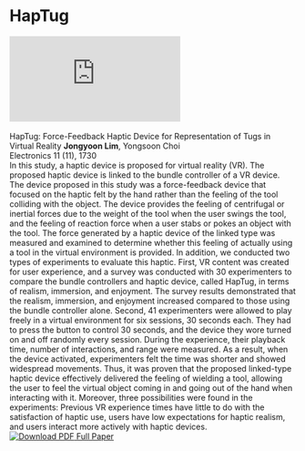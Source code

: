 <!DOCTYPE html>
<html lang="en">
<head>
    <meta charset="UTF-8">
    <meta name="viewport" content="width=device-width, initial-scale=1.0">
    <title>HapTug Study</title>
    <!-- External CSS Reference -->
    <link rel="stylesheet" href="../css/styles.css">
</head>
<body>

<!-- HapTug Section -->
<h1>HapTug</h1>
<div class="detail">
    <div class="video-container">
        <iframe 
            src="https://www.youtube.com/embed/3pYoTW2AgUY" 
            title="HapTug" 
            frameborder="0" 
            allow="accelerometer; autoplay; clipboard-write; encrypted-media; gyroscope; picture-in-picture" 
            allowfullscreen>
        </iframe>
    </div>
</div>

<br>

<!-- Portfolio content for HapTug -->
<div class="detail">
    <span class="portfolio-title">HapTug: Force-Feedback Haptic Device for Representation of Tugs in Virtual Reality</span>
    <span class="portfolio-middle"><strong>Jongyoon Lim</strong>, Yongsoon Choi<br>Electronics 11 (11), 1730</span><br>
    <span class="detaily">
        In this study, a haptic device is proposed for virtual reality (VR). The proposed haptic device is linked to the bundle controller of a VR device. The device proposed in this study was a force-feedback device that focused on the haptic felt by the hand rather than the feeling of the tool colliding with the object. The device provides the feeling of centrifugal or inertial forces due to the weight of the tool when the user swings the tool, and the feeling of reaction force when a user stabs or pokes an object with the tool. The force generated by a haptic device of the linked type was measured and examined to determine whether this feeling of actually using a tool in the virtual environment is provided. In addition, we conducted two types of experiments to evaluate this haptic. First, VR content was created for user experience, and a survey was conducted with 30 experimenters to compare the bundle controllers and haptic device, called HapTug, in terms of realism, immersion, and enjoyment. The survey results demonstrated that the realism, immersion, and enjoyment increased compared to those using the bundle controller alone. Second, 41 experimenters were allowed to play freely in a virtual environment for six sessions, 30 seconds each. They had to press the button to control 30 seconds, and the device they wore turned on and off randomly every session. During the experience, their playback time, number of interactions, and range were measured. As a result, when the device activated, experimenters felt the time was shorter and showed widespread movements. Thus, it was proven that the proposed linked-type haptic device effectively delivered the feeling of wielding a tool, allowing the user to feel the virtual object coming in and going out of the hand when interacting with it. Moreover, three possibilities were found in the experiments: Previous VR experience times have little to do with the satisfaction of haptic use, users have low expectations for haptic realism, and users interact more actively with haptic devices.
    </span>
    <br>
    <a href="https://doi.org/10.3390/electronics11111730" class="pdf-link" download target="_blank">
        <img src="../images/pdf.jpg" alt="Download PDF">
        Full Paper
    </a>    
</div>

<!-- Extra spacing at the end -->
<br>
<br>

</body>
</html>

